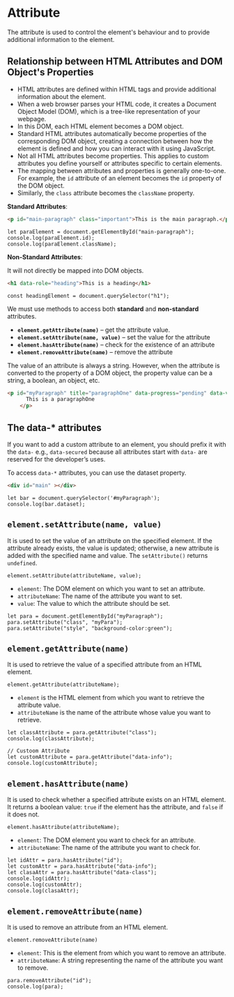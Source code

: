 # Attribute

The attribute is used to control the element's behaviour and to provide additional information to the element.

## Relationship between HTML Attributes and DOM Object's Properties

- HTML attributes are defined within HTML tags and provide additional information about the element.
- When a web browser parses your HTML code, it creates a Document Object Model (DOM), which is a tree-like representation of your webpage.
- In this DOM, each HTML element becomes a DOM object.
- Standard HTML attributes automatically become properties of the corresponding DOM object, creating a connection between how the element is defined and how you can interact with it using JavaScript.
- Not all HTML attributes become properties. This applies to custom attributes you define yourself or attributes specific to certain elements.
- The mapping between attributes and properties is generally one-to-one. For example, the `id` attribute of an element becomes the `id` property of the DOM object.
- Similarly, the `class` attribute becomes the `className` property.

**Standard Attributes**:

```HTML
<p id="main-paragraph" class="important">This is the main paragraph.</p>
```

```JS
let paraElement = document.getElementById("main-paragraph");
console.log(paraElement.id);
console.log(paraElement.className);
```

**Non-Standard Attributes**:

It will not directly be mapped into DOM objects.

```HTML
<h1 data-role="heading">This is a heading</h1>
```

```JS
const headingElement = document.querySelector("h1");
```

We must use methods to access both **standard** and **non-standard** attributes.

- **`element.getAttribute(name)`** – get the attribute value.
- **`element.setAttribute(name, value)`** – set the value for the attribute
- **`element.hasAttribute(name)`** – check for the existence of an attribute
- **`element.removeAttribute(name)`** – remove the attribute

The value of an attribute is always a string. However, when the attribute is converted to the property of a DOM object, the property value can be a string, a boolean, an object, etc.

```HTML
<p id="myParagraph" title="paragraphOne" data-progress="pending" data-value="10%">
      This is a paragraphOne
    </p>
```

## The data-\* attributes

If you want to add a custom attribute to an element, you should prefix it with the `data-` e.g., `data-secured` because all attributes start with `data-` are reserved for the developer’s uses.

To access `data-*` attributes, you can use the dataset property.

```HTML
<div id="main" ></div>
```

```JS
let bar = document.querySelector('#myParagraph');
console.log(bar.dataset);
```

## `element.setAttribute(name, value)`

It is used to set the value of an attribute on the specified element. If the attribute already exists, the value is updated; otherwise, a new attribute is added with the specified name and value. The `setAttribute()` returns `undefined`.

```JS
element.setAttribute(attributeName, value);
```

- `element`: The DOM element on which you want to set an attribute.
- `attributeName`: The name of the attribute you want to set.
- `value`: The value to which the attribute should be set.

```JS
let para = document.getElementById("myParagraph");
para.setAttribute("class", "myPara");
para.setAttribute("style", "background-color:green");
```

## `element.getAttribute(name)`

It is used to retrieve the value of a specified attribute from an HTML element.

```JS
element.getAttribute(attributeName);
```

- `element` is the HTML element from which you want to retrieve the attribute value.
- `attributeName` is the name of the attribute whose value you want to retrieve.

```JS
let classAttribute = para.getAttribute("class");
console.log(classAttribute);

// Custoom Attribute
let customAttribute = para.getAttribute("data-info");
console.log(customAttribute);
```

## `element.hasAttribute(name)`

It is used to check whether a specified attribute exists on an HTML element. It returns a boolean value: `true` if the element has the attribute, and `false` if it does not.

```JS
element.hasAttribute(attributeName);
```

- `element`: The DOM element you want to check for an attribute.
- `attributeName`: The name of the attribute you want to check for.

```JS
let idAttr = para.hasAttribute("id");
let customAttr = para.hasAttribute("data-info");
let clasaAttr = para.hasAttribute("data-class");
console.log(idAttr);
console.log(customAttr);
console.log(clasaAttr);
```

## `element.removeAttribute(name)`

It is used to remove an attribute from an HTML element.

```JS
element.removeAttribute(name)
```

- `element`: This is the element from which you want to remove an attribute.
- `attributeName`: A string representing the name of the attribute you want to remove.

```JS
para.removeAttribute("id");
console.log(para);
```